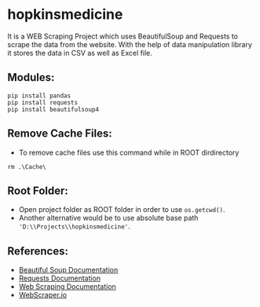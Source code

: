 # hopkinsmedicine
It is a WEB Scraping Project which uses BeautifulSoup and Requests to scrape the data from the website. With the help of data manipulation library it stores the data in CSV as well as Excel file.

## Modules:
```
pip install pandas
pip install requests
pip install beautifulsoup4
```

## Remove Cache Files:
- To remove cache files use this command while in ROOT dirdirectory
```
rm .\Cache\
```

## Root Folder:
- Open project folder as ROOT folder in order to use ```os.getcwd()```.
- Another alternative would be to use absolute base path ```'D:\\Projects\\hopkinsmedicine'```.

## References:
- [Beautiful Soup Documentation](https://www.crummy.com/software/BeautifulSoup/bs4/doc/)
- [Requests Documentation](https://requests.readthedocs.io/en/latest/)
- [Web Scraping Documentation](https://python-adv-web-apps.readthedocs.io/en/latest/scraping.html)
- [WebScraper.io](https://webscraper.io/documentation)
